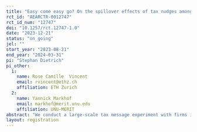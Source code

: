 ```yaml
---
title: "Easy come easy go? On the spillover effects of tax nudges among firms in Kampala"
rct_id: "AEARCTR-0012747"
rct_id_num: "12747"
doi: "10.1257/rct.12747-1.0"
date: "2023-12-21"
status: "on_going"
jel: ""
start_year: "2023-08-21"
end_year: "2024-03-31"
pi: "Stephan Dietrich"
pi_other:
  1:
    name: Rose Camille  Vincent
    email: rvincent@ethz.ch
    affiliation: ETH Zurich
  2:
    name: Yannick Markhof
    email: markhof@merit.unu.edu
    affiliation: UNU-MERIT
abstract: "We conduct a large-scale tax message experiment with firms in Kampala, Uganda. For the experiment, we compiled a unique database by merging business tax information from the Uganda Revenue Authority and trade license information from the Kampala Capital City Authority. This novel database enables us to measure tax compliance in a multi-level tax system. Our sampling frame consists of 65,269 firms. These firms are allocated to a control group that does not receive a message, firms that receive a deterrence message either through KCCA or URA, firms that receive the message through both tax authorities, and firms that receive a message highlighting enforcement coordination between the tax authorities. We test whether (i) the effects of a prior message experiment persist four years post-intervention; (ii) the effects replicate after repeating the original intervention; (iii) the intervention shows different effects when applied to larger firms or previously non-compliant firms; (iv) the intervention shows similar effects when applied to local taxes paid by the same population of firms; and (v) whether treatment effects at one tax tier crowd out compliance at the other tier."
layout: registration
---
```


